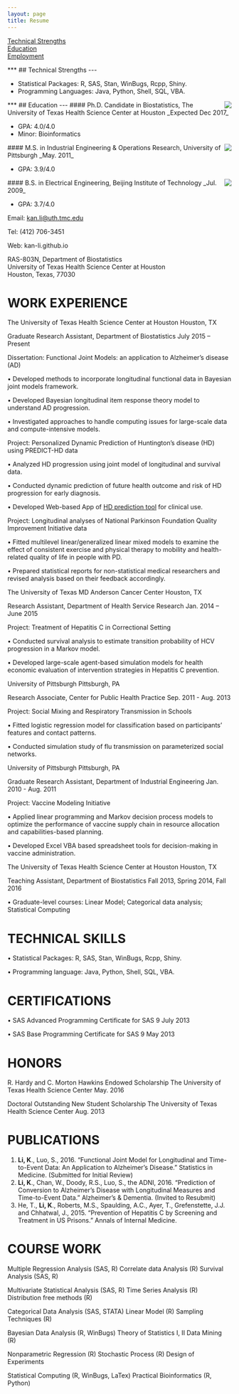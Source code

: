 ```yaml
---
layout: page
title: Resume
---
```


[Technical Strengths](#Technical)<br>
[Education](#Education)<br>
[Employment](#Employment)<br>

<span id="Technical">
***
## Technical Strengths
---
</span>

- Statistical Packages: R, SAS, Stan, WinBugs, Rcpp, Shiny.
- Programming Languages: Java, Python, Shell, SQL, VBA. 


<span id="Education">
***
## Education
---
</span>

<img align="right" src="http://li-kan.com/image/uth.jpg">
#### Ph.D. Candidate in Biostatistics, The University of Texas Health Science Center at Houston	
_Expected Dec 2017_

- GPA: 4.0/4.0
- Minor: Bioinformatics

<img align="right" src="http://li-kan.com/image/upitts.jpg">
#### M.S. in Industrial Engineering & Operations Research, University of Pittsburgh
_May. 2011_

- GPA: 3.9/4.0

<img align="right" src="http://li-kan.com/image/bit.jpg">
#### B.S. in Electrical Engineering, Beijing Institute of Technology
_Jul. 2009_

- GPA: 3.7/4.0


Email: kan.li@uth.tmc.edu		         

Tel: (412) 706-3451		          

Web: kan-li.github.io 		         

RAS-803N, Department of Biostatistics				                
University of Texas Health Science Center at Houston		                
Houston, Texas, 77030 						                
			                                                               	       


# WORK EXPERIENCE

The University of Texas Health Science Center at Houston		     	           Houston, TX

Graduate Research Assistant, Department of Biostatistics			                July  2015 – Present

Dissertation: Functional Joint Models: an application to Alzheimer’s disease (AD)

•	Developed methods to incorporate longitudinal functional data in Bayesian joint models framework.

•	Developed Bayesian longitudinal item response theory model to understand AD progression.

•	Investigated approaches to handle computing issues for large-scale data and compute-intensive models.

Project: Personalized Dynamic Prediction of Huntington’s disease (HD) using PREDICT-HD data 

•	Analyzed HD progression using joint model of longitudinal and survival data.

•	Conducted dynamic prediction of future health outcome and risk of HD progression for early diagnosis.

•	Developed Web-based App of [HD prediction tool](https://kanli.shinyapps.io/HD_prediction/) for clinical use. 

Project: Longitudinal analyses of National Parkinson Foundation Quality Improvement Initiative data 

•	Fitted multilevel linear/generalized linear mixed models to examine the effect of consistent exercise and physical therapy to mobility and health-related quality of life in people with PD. 

•	Prepared statistical reports for non-statistical medical researchers and revised analysis based on their feedback accordingly.


The University of Texas MD Anderson Cancer Center		     	          Houston, TX

Research Assistant, Department of Health Service Research                          	           Jan. 2014 – June 2015

Project: Treatment of Hepatitis C in Correctional Setting
 
•	Conducted survival analysis to estimate transition probability of HCV progression in a Markov model.

•	Developed large-scale agent-based simulation models for health economic evaluation of intervention strategies in Hepatitis C prevention.

University of Pittsburgh		     	       				    Pittsburgh, PA

Research Associate, Center for Public Health Practice	                      	         Sep. 2011 - Aug. 2013

Project: Social Mixing and Respiratory Transmission in Schools

•	Fitted logistic regression model for classification based on participants’ features and contact patterns.

•	Conducted simulation study of flu transmission on parameterized social networks.

University of Pittsburgh		     	       				    Pittsburgh, PA

Graduate Research Assistant, Department of Industrial Engineering        	         Jan. 2010 - Aug. 2011

Project: Vaccine Modeling Initiative

•	Applied linear programming and Markov decision process models to optimize the performance of vaccine supply chain in resource allocation and capabilities-based planning.

•	Developed Excel VBA based spreadsheet tools for decision-making in vaccine administration.

The University of Texas Health Science Center at Houston		     	      Houston, TX

Teaching Assistant, Department of Biostatistics		                 Fall 2013, Spring 2014, Fall 2016 

•	Graduate-level courses: Linear Model; Categorical data analysis; Statistical Computing 


# TECHNICAL SKILLS

•	Statistical Packages: R, SAS, Stan, WinBugs, Rcpp, Shiny.

•	Programming language: Java, Python, Shell, SQL, VBA. 


# CERTIFICATIONS

•	SAS Advanced Programming Certificate for SAS 9			                             July 2013

•	SAS Base Programming Certificate for SAS 9                                            May 2013 

# HONORS

R. Hardy and C. Morton Hawkins Endowed Scholarship       The University of Texas Health Science Center  May. 2016

Doctoral Outstanding New Student Scholarship                      The University of Texas Health Science Center  Aug. 2013

# PUBLICATIONS
1.	**Li, K**., Luo, S., 2016. “Functional Joint Model for Longitudinal and Time-to-Event Data: An Application to Alzheimer’s Disease.” Statistics in Medicine. (Submitted for Initial Review)
2.	**Li, K**., Chan, W., Doody, R.S., Luo, S., the ADNI, 2016. “Prediction of Conversion to Alzheimer’s Disease with Longitudinal Measures and Time-to-Event Data.” Alzheimer’s & Dementia. (Invited to Resubmit)
3.	He, T., **Li, K**., Roberts, M.S., Spaulding, A.C., Ayer, T., Grefenstette, J.J. and Chhatwal, J., 2015.  “Prevention of Hepatitis C by Screening and Treatment in US Prisons.” Annals of Internal Medicine.


# COURSE WORK

Multiple Regression Analysis (SAS, R) 	Correlate data Analysis (R)	Survival Analysis (SAS, R)

Multivariate Statistical Analysis  (SAS, R) 	Time Series Analysis (R)	Distribution free methods (R)

Categorical Data Analysis (SAS, STATA) 	Linear Model (R)	Sampling Techniques (R) 

Bayesian Data Analysis (R, WinBugs)	Theory of Statistics I, II	Data Mining (R)

Nonparametric Regression (R) 	Stochastic Process (R)	Design of Experiments

Statistical Computing (R, WinBugs, LaTex) 	Practical Bioinformatics (R, Python)

